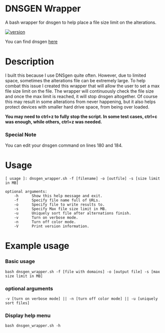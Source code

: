 # DNSGEN Wrapper
A bash wrapper for dnsgen to help place a file size limit on the alterations.

[![version](https://img.shields.io/badge/version-1.1.1-green.svg)](https://semver.org)

You can find dnsgen [here](https://github.com/ProjectAnte/dnsgen)

# Description
I built this because I use DNSgen quite often. However, due to limited space, sometimes the alterations file can be extremely large. To help combat this issue I created this wrapper that will allow the user to set a max file size limit on the file. The wrapper will continuously check the file size and once the max limit is reached, it will stop dnsgen altogether. Of course this may result in some alterations from never happening, but it also helps protect devices with smaller hard drive space, from being over loaded.

**You may need to ctrl+z to fully stop the script. In some test cases, ctrl+c was enough, while others, ctrl+z was needed.**

### Special Note
You can edit your dnsgen command on lines 180 and 184.

# Usage
```
[ usage ]: dnsgen_wrapper.sh -f [filename] -o [outfile] -s [size limit in MB]

optional arguments:
	-h		Show this help message and exit.
	-f		Specify file name full of URLs.
	-o		Specify file to write results to.
	-s		Specify Max file size limit in MB.
	-u		Uniquely sort file after alternations finish.
	-v		Turn on verbose mode.
	-n		Turn off color mode.
	-V		Print version information.

```

# Example usage

### Basic usage
```
bash dnsgen_wrapper.sh -f [file with domains] -o [output file] -s [max size limit in MB]
```

### optional arguments
```
-v [turn on verbose mode] || -n [turn off color mode] || -u [uniquely sort files]
```

### Display help menu
```
bash dnsgen_wrapper.sh -h
```
